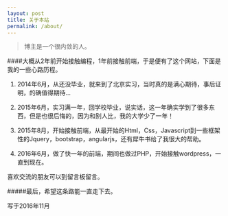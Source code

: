 ```yaml
---
layout: post
title: 关于本站
permalink: /about/
---
```



>博主是一个很内敛的人。


####大概从2年前开始接触编程，1年前接触前端，于是便有了这个网站，下面是我的一些心路历程。    





1.  2014年6月，从还没毕业，就来到了北京实习，当时真的是满心期待，事后证明，的确值得期待...

2.  2015年6月，实习满一年，回学校毕业，说实话，这一年确实学到了很多东西，但是也很后悔的，因为和别人比，我的大学少了一年！

3.  2015年8月，开始接触前端，从最开始的Html，Css，Javascript到一些框架性的Jquery，bootstrap，angularjs，还有犀牛书给了我很大的帮助。

4.  2016年6月，做了快一年的前端，期间也做过PHP，开始接触wordpress，一直到现在。




喜欢交流的朋友可以到留言板留言。



#####最后，希望这条路能一直走下去。

写于2016年11月
